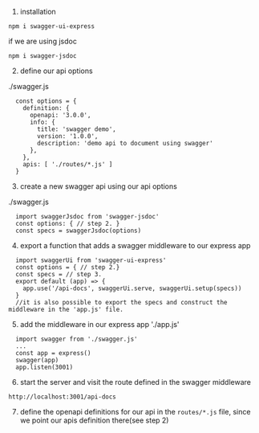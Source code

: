 1. installation

 `npm i swagger-ui-express`

if we are using jsdoc

 `npm i swagger-jsdoc`

2. define our api options

./swagger.js

``` 
  const options = {
    definition: {
      openapi: '3.0.0',
      info: {
        title: 'swagger demo',
        version: '1.0.0',
        description: 'demo api to document using swagger'
      },
    },
    apis: [ './routes/*.js' ]
  }
``` 

3. create a new swagger api using our api options

./swagger.js

``` 
  import swaggerJsdoc from 'swagger-jsdoc'
  const options: { // step 2. }
  const specs = swaggerJsdoc(options)
``` 

4. export a function that adds a swagger middleware to our express app
``` 
  import swaggerUi from 'swagger-ui-express'
  const options = { // step 2.}
  const specs = // step 3.
  export default (app) => {
    app.use('/api-docs', swaggerUi.serve, swaggerUi.setup(specs))
  }
  //it is also possible to export the specs and construct the middleware in the 'app.js' file.
``` 

5. add the middleware in our express app
'./app.js'

``` 
  import swagger from './swagger.js'
  ...
  const app = express()
  swagger(app)
  app.listen(3001)
``` 

6. start the server and visit the route defined in the swagger middleware

 `http://localhost:3001/api-docs`

7. define the openapi definitions for our api in the `routes/*.js` file, since we point
our apis definition there(see step 2)
